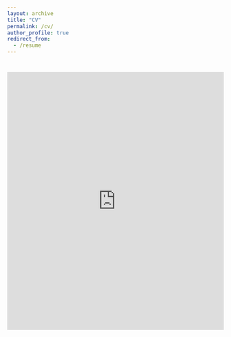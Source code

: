 ```yaml
---
layout: archive
title: "CV"
permalink: /cv/
author_profile: true
redirect_from:
  - /resume
---
```


<html>
  <head>
    <title>CV</title>
  </head>
  <body>
    <h1></h1>
    <embed src="http://kathiesun.github.io/files/resume_2019_ksun.pdf" type="application/pdf" width="100%" height="600px" / >
    </iframe>
  </body>
</html>
